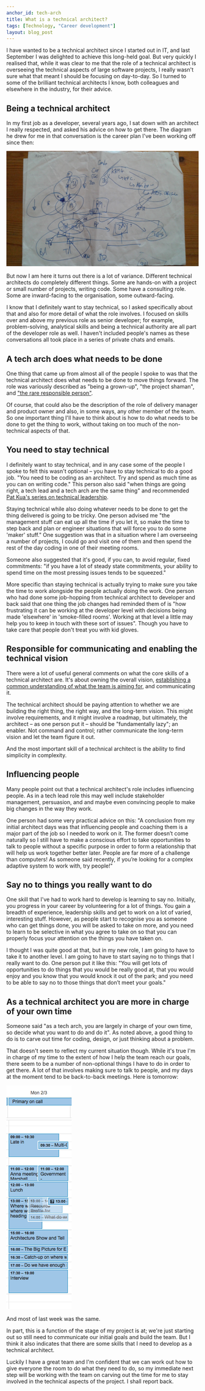 ```yaml
---
anchor_id: tech-arch
title: What is a technical architect?
tags: [Technology, "Career development"]
layout: blog_post
---
```


I have wanted to be a technical architect since I started out in IT, and last September I was delighted to achieve this long-held goal. But very quickly I realised that, while it was clear to me that the role of a technical architect is overseeing the technical aspects of large software projects, I really wasn't sure what that meant I should be focusing on day-to-day. So I turned to some of the brilliant technical architects I know, both colleagues and elsewhere in the industry, for their advice.

## Being a technical architect

In my first job as a developer, several years ago, I sat down with an architect I really respected, and asked his advice on how to get there. The diagram he drew for me in that conversation is the career plan I've been working off since then:

<img src="/img/career_plan.jpg" />

But now I am here it turns out there is a lot of variance. Different technical architects do completely different things. Some are hands-on with a project or small number of projects, writing code. Some have a consulting role. Some are inward-facing to the organisation, some outward-facing.

I know that I definitely want to stay technical, so I asked specifically about that and also for more detail of what the role involves. I focused on skills over and above my previous role as senior developer; for example, problem-solving, analytical skills and being a technical authority are all part of the developer role as well. I haven't included people's names as these conversations all took place in a series of private chats and emails.

## A tech arch does what needs to be done

One thing that came up from almost all of the people I spoke to was that the technical architect does what needs to be done to move things forward. The role was variously described as "being a grown-up", "the project shaman", and ["the  rare responsible person"](http://www.slideshare.net/reed2001/culture-1798664).

Of course, that could also be the description of the role of delivery manager and product owner and also, in some ways, any other member of the team. So one important thing I'll have to think about is how to do what needs to be done to get the thing to work, without taking on too much of the non-technical aspects of that.

## You need to stay technical

I definitely want to stay technical, and in any case some of the people I spoke to felt this wasn't optional – you have to stay technical to do a good job. "You need to be coding as an architect. Try and spend as much time as you can on writing code." This person also said "when things are going right, a tech lead and a tech arch are the same thing" and recommended [Pat Kua's series on technical leadership](https://www.thekua.com/atwork/category/tech-leadership/).

Staying technical while also doing whatever needs to be done to get the thing delivered is going to be tricky. One person advised me "the management stuff can eat up all the time if you let it, so make the time to step back and plan or engineer situations that will force you to do some 'maker' stuff." One suggestion was that in a situation where I am overseeing a number of projects, I could go and visit one of them and then spend the rest of the day coding in one of their meeting rooms.

Someone also suggested that it's good, if you can, to avoid regular, fixed commitments: "if you have a lot of steady state commitments, your ability to spend time on the most pressing issues tends to be squeezed."

More specific than staying technical is actually trying to make sure you take the time to work alongside the people actually doing the work. One person who had done some job-hopping from technical architect to developer and back said that one thing the job changes had reminded them of is "how frustrating it can be working at the developer level with decisions being made 'elsewhere' in 'smoke-filled rooms'. Working at that level a little may help you to keep in touch with these sort of issues". Though you have to take care that people don't treat you with kid gloves.


## Responsible for communicating and enabling the technical vision

There were a lot of useful general comments on what the core skills of a technical architect are. It's about owning the overall vision, [establishing a common understanding of what the team is aiming for](https://www.thekua.com/atwork/2014/11/the-definition-of-a-tech-lead/), and communicating it.

The technical architect should be paying attention to whether we are building the right thing, the right way, and the long-term vision. This might involve requirements, and it might involve a roadmap, but ultimately, the architect – as one person put it – should be "fundamentally lazy"; an enabler. Not command and control; rather communicate the long-term vision and let the team figure it out.

And the most important skill of a technical architect is the ability to find simplicity in complexity.

## Influencing people

Many people point out that a technical architect's role includes influencing people. As in a tech lead role this may well include stakeholder management, persuasion, and and maybe even convincing people to make big changes in the way they work.

One person had some very practical advice on this: "A conclusion from my initial architect days was that influencing people and coaching them is a major part of the job so I needed to work on it. The former doesn’t come naturally so I still have to make a conscious effort to take opportunities to talk to people without a specific purpose in order to form a relationship that will help us work together better later. People are far more of a challenge than computers! As someone said recently, if you’re looking for a complex adaptive system to work with, try people!"

## Say no to things you really want to do

One skill that I've had to work hard to develop is learning to say no. Initially, you progress in your career by volunteering for a lot of things. You gain a breadth of experience, leadership skills and get to work on a lot of varied, interesting stuff. However, as people start to recognise you as someone who can get things done, you will be asked to take on more, and you need to learn to be selective in what you agree to take on so that you can properly focus your attention on the things you have taken on.

I thought I was quite good at that, but in my new role, I am going to have to take it to another level. I am going to have to start saying no to things that I really want to do. One person put it like this: "You will get lots of opportunities to do things that you would be really good at, that you would enjoy and you know that you would knock it out of the park; and you need to be able to say no to those things that don’t meet your goals."

## As a technical architect you are more in charge of your own time

Someone said "as a tech arch, you are largely in charge of your own time, so decide what you want to do and do it". As noted above, a good thing to do is to carve out time for coding, design, or just thinking about a problem.

That doesn't seem to reflect my current situation though. While it's true I'm in charge of my time to the extent of how I help the team reach our goals, there seem to be a number of non-optional things I have to do in order to get there. A lot of that involves making sure to talk to people, and my days at the moment tend to be back-to-back meetings. Here is tomorrow:

<img class="narrow-image" src="/img/calendar.png" alt="calendar" />

And most of last week was the same.

In part, this is a function of the stage of my project is at; we're just starting out so still need to communicate our initial goals and build the team. But I think it also indicates that there are some skills that I need to develop as a technical architect.

Luckily I have a great team and I'm confident that we can work out how to give everyone the room to do what they need to do, so my immediate next step will be working with the team on carving out the time for me to stay involved in the technical aspects of the project. I shall report back.
